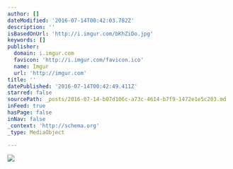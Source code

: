 ```yaml
---
author: []
dateModified: '2016-07-14T00:42:03.782Z'
description: ''
isBasedOnUrl: 'http://i.imgur.com/bKhZiDo.jpg'
keywords: []
publisher:
  domain: i.imgur.com
  favicon: 'http://i.imgur.com/favicon.ico'
  name: Imgur
  url: 'http://imgur.com'
title: ''
datePublished: '2016-07-14T00:42:49.411Z'
starred: false
sourcePath: _posts/2016-07-14-b07d106c-a73c-4614-b7f9-1472e1e5c203.md
inFeed: true
hasPage: false
inNav: false
_context: 'http://schema.org'
_type: MediaObject

---
```

<article style=""><img src="http://imgur.com/bKhZiDo.jpg" /></article>
